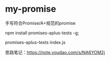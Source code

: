 # my-promise
手写符合Promise/A+规范的promise

npm install promises-aplus-tests -g;

promises-aplus-tests index.js

思路笔记：https://note.youdao.com/s/NA6YOM2j